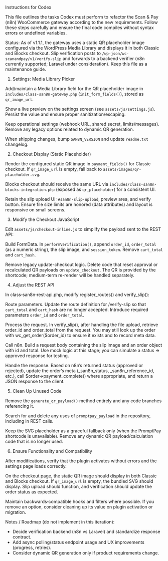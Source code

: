 Instructions for Codex

This file outlines the tasks Codex must perform to refactor the Scan & Pay (n8n) WooCommerce gateway according to the new requirements. Follow these steps carefully and ensure the final code compiles without syntax errors or undefined variables.

Status: As of v1.1.1, the gateway uses a static QR placeholder image configured via the WordPress Media Library and displays it in both Classic and Blocks checkout. Slip verification posts to `/wp-json/wc-scanandpay/v1/verify-slip` and forwards to a backend verifier (n8n currently supported; Laravel under consideration). Keep this file as a maintenance guide.

1. Settings: Media Library Picker

Add/maintain a Media Library field for the QR placeholder image in `includes/class-san8n-gateway.php` (`init_form_fields()`), stored as `qr_image_url`.

Show a live preview on the settings screen (see `assets/js/settings.js`). Persist the value and ensure proper sanitization/escaping.

Keep operational settings (webhook URL, shared secret, limits/messages). Remove any legacy options related to dynamic QR generation.

When shipping changes, bump `SAN8N_VERSION` and update `readme.txt` changelog.

2. Checkout Display (Static Placeholder)

Render the configured static QR image in `payment_fields()` for Classic checkout. If `qr_image_url` is empty, fall back to `assets/images/qr-placeholder.svg`.

Blocks checkout should receive the same URL via `includes/class-san8n-blocks-integration.php` (exposed as `qr_placeholder`) for a consistent UI.

Retain the slip upload UI: `#san8n-slip-upload`, preview area, and verify button. Ensure file size limits are honored (data attributes) and layout is responsive on small screens.

3. Modify the Checkout JavaScript

Edit `assets/js/checkout-inline.js` to simplify the payload sent to the REST API:

Build FormData. In `performVerification()`, append `order_id`, `order_total` (as a numeric string), the slip image, and `session_token`. Remove `cart_total` and `cart_hash`.

Remove legacy update-checkout logic. Delete code that reset approval or recalculated QR payloads on `update_checkout`. The QR is provided by the shortcode; medium-term re-render will be handled separately.

4. Adjust the REST API

In class‑san8n‑rest‑api.php, modify register_routes() and verify_slip():

Route parameters. Update the route definition for /verify-slip so that `cart_total` and `cart_hash` are no longer accepted. Introduce required parameters `order_id` and `order_total`.

Process the request. In verify_slip(), after handling the file upload, retrieve order_id and order_total from the request. You may still look up the order with wc_get_order($order_id) to ensure it exists and to record meta data.

Call n8n. Build a request body containing the slip image and an order object with id and total. Use mock logic at this stage; you can simulate a status => approved response for testing.

Handle the response. Based on n8n’s returned status (approved or rejected), update the order’s meta (_san8n_status, _san8n_reference_id, etc.), call $order->payment_complete() where appropriate, and return a JSON response to the client.

5. Clean Up Unused Code

Remove the `generate_qr_payload()` method entirely and any code branches referencing it.

Search for and delete any uses of `promptpay_payload` in the repository, including in REST calls.

Keep the SVG placeholder as a graceful fallback only (when the PromptPay shortcode is unavailable). Remove any dynamic QR payload/calculation code that is no longer used.

6. Ensure Functionality and Compatibility

After modifications, verify that the plugin activates without errors and the settings page loads correctly.

On the checkout page, the static QR image should display in both Classic and Blocks checkout. If `qr_image_url` is empty, the bundled SVG should display. Slip upload should function, and verification should update the order status as expected.

Maintain backwards‑compatible hooks and filters where possible. If you remove an option, consider cleaning up its value on plugin activation or migration.

Notes / Roadmap (do not implement in this iteration):
- Decide verification backend (n8n vs Laravel) and standardize response contract.
- Add async polling/status endpoint usage and UX improvements (progress, retries).
- Consider dynamic QR generation only if product requirements change.